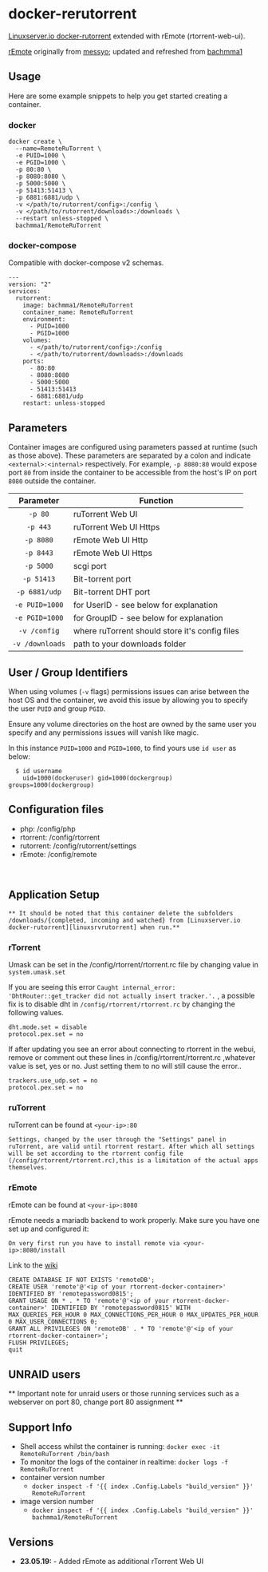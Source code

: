 # docker-rerutorrent
[Linuxserver.io docker-rutorrent][linuxsrvrutorrent] extended with rEmote (rtorrent-web-ui).

[rEmote][remoteurl] originally from [messyo][messyourl]; updated and refreshed from [bachmma1][bachmma1url]

[messyourl]: https://github.com/messyo
[bachmma1url]: https://github.com/bachmma1
[remotewikiurl]: https://github.com/bachmma1/rEmote/wiki
[linuxsrvrutorrent]: https://github.com/linuxserver/docker-rutorrent
[remoteurl]: https://github.com/bachmma1/rEmote

## Usage

Here are some example snippets to help you get started creating a container.

### docker

```
docker create \
  --name=RemoteRuTorrent \
  -e PUID=1000 \
  -e PGID=1000 \
  -p 80:80 \
  -p 8080:8080 \
  -p 5000:5000 \
  -p 51413:51413 \
  -p 6881:6881/udp \
  -v </path/to/rutorrent/config>:/config \
  -v </path/to/rutorrent/downloads>:/downloads \
  --restart unless-stopped \
  bachmma1/RemoteRuTorrent
```


### docker-compose

Compatible with docker-compose v2 schemas.

```
---
version: "2"
services:
  rutorrent:
    image: bachmma1/RemoteRuTorrent
    container_name: RemoteRuTorrent
    environment:
      - PUID=1000
      - PGID=1000
    volumes:
      - </path/to/rutorrent/config>:/config
      - </path/to/rutorrent/downloads>:/downloads
    ports:
      - 80:80
	  - 8080:8080
      - 5000:5000
      - 51413:51413
      - 6881:6881/udp
    restart: unless-stopped
```

## Parameters

Container images are configured using parameters passed at runtime (such as those above). These parameters are separated by a colon and indicate `<external>:<internal>` respectively. For example, `-p 8080:80` would expose port `80` from inside the container to be accessible from the host's IP on port `8080` outside the container.

| Parameter | Function |
| :----: | --- |
| `-p 80` | ruTorrent Web UI |
| `-p 443` | ruTorrent Web UI Https
| `-p 8080` | rEmote Web UI Http
| `-p 8443` | rEmote Web UI Https
| `-p 5000` | scgi port |
| `-p 51413` | Bit-torrent port |
| `-p 6881/udp` | Bit-torrent DHT port |
| `-e PUID=1000` | for UserID - see below for explanation |
| `-e PGID=1000` | for GroupID - see below for explanation |
| `-v /config` | where ruTorrent should store it's config files |
| `-v /downloads` | path to your downloads folder |

## User / Group Identifiers

When using volumes (`-v` flags) permissions issues can arise between the host OS and the container, we avoid this issue by allowing you to specify the user `PUID` and group `PGID`.

Ensure any volume directories on the host are owned by the same user you specify and any permissions issues will vanish like magic.

In this instance `PUID=1000` and `PGID=1000`, to find yours use `id user` as below:

```
  $ id username
    uid=1000(dockeruser) gid=1000(dockergroup) groups=1000(dockergroup)
```

## Configuration files
* php:			/config/php
* rtorrent:		/config/rtorrent
* rutorrent:	/config/rutorrent/settings
* rEmote:		/config/remote



&nbsp;
## Application Setup

`** It should be noted that this container delete the subfolders /downloads/{completed, incoming and watched} from [Linuxserver.io docker-rutorrent][linuxsrvrutorrent] when run.**`

### rTorrent

Umask can be set in the /config/rtorrent/rtorrent.rc file by changing value in `system.umask.set`

If you are seeing this error `Caught internal_error: 'DhtRouter::get_tracker did not actually insert tracker.'.` , a possible fix is to disable dht in `/config/rtorrent/rtorrent.rc` by changing the following values.

```shell
dht.mode.set = disable
protocol.pex.set = no
```

If after updating you see an error about connecting to rtorrent in the webui,
remove or comment out these lines in /config/rtorrent/rtorrent.rc ,whatever value is set, yes or no.
Just setting them to no will still cause the error..

```
trackers.use_udp.set = no
protocol.pex.set = no
```

### ruTorrent

ruTorrent can be found at `<your-ip>:80`

`Settings, changed by the user through the "Settings" panel in ruTorrent, are valid until rtorrent restart. After which all settings will be set according to the rtorrent config file (/config/rtorrent/rtorrent.rc),this is a limitation of the actual apps themselves.`

### rEmote

rEmote can be found at `<your-ip>:8080`

rEmote needs a mariadb backend to work properly. Make sure you have one set up and configured it:

`On very first run you have to install remote via <your-ip>:8080/install`

Link to the [wiki][remotewikiurl]

```mariadb
CREATE DATABASE IF NOT EXISTS 'remoteDB';
CREATE USER 'remote'@'<ip of your rtorrent-docker-container>' IDENTIFIED BY 'remotepassword0815';
GRANT USAGE ON * . * TO 'remote'@'<ip of your rtorrent-docker-container>' IDENTIFIED BY 'remotepassword0815' WITH MAX_QUERIES_PER_HOUR 0 MAX_CONNECTIONS_PER_HOUR 0 MAX_UPDATES_PER_HOUR 0 MAX_USER_CONNECTIONS 0;
GRANT ALL PRIVILEGES ON 'remoteDB' . * TO 'remote'@'<ip of your rtorrent-docker-container>';
FLUSH PRIVILEGES;
quit
```


## UNRAID users

** Important note for unraid users or those running services such as a webserver on port 80, change port 80 assignment **

## Support Info

* Shell access whilst the container is running: `docker exec -it RemoteRuTorrent /bin/bash`
* To monitor the logs of the container in realtime: `docker logs -f RemoteRuTorrent`
* container version number 
  * `docker inspect -f '{{ index .Config.Labels "build_version" }}' RemoteRuTorrent`
* image version number
  * `docker inspect -f '{{ index .Config.Labels "build_version" }}' bachmma1/RemoteRuTorrent`


## Versions
* **23.05.19:** - Added rEmote as additional rTorrent Web UI
